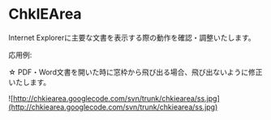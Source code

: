 # ChkIEArea #

Internet Explorerに主要な文書を表示する際の動作を確認・調整いたします。

応用例:

☆ PDF・Word文書を開いた時に窓枠から飛び出る場合、飛び出ないように修正いたします。

![http://chkiearea.googlecode.com/svn/trunk/chkiearea/ss.jpg](http://chkiearea.googlecode.com/svn/trunk/chkiearea/ss.jpg)